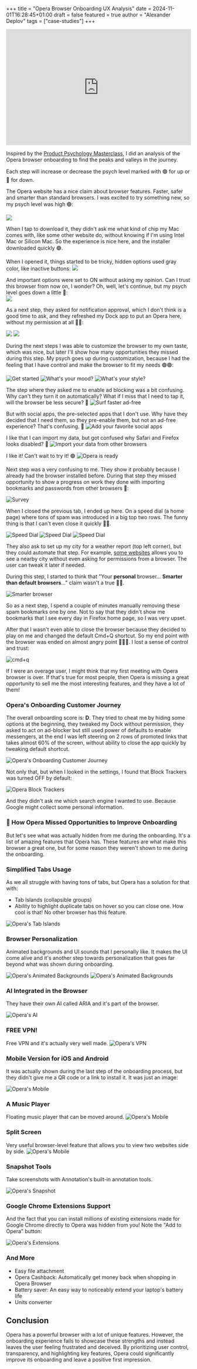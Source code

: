 +++
title = "Opera Browser Onboarding UX Analysis"
date = 2024-11-01T16:28:45+01:00
draft = false
featured = true
author = "Alexander Deplov"
tags = ["case-studies"]
+++

<iframe src="https://docs.google.com/presentation/d/e/2PACX-1vQlk_bUStpNmEc5hiQs7nGSU7qHR1J5z4bi4TDNpvF4pSI5bCRIlzCHPKMvLY21Cg/embed?start=false&loop=false&delayms=3000" frameborder="0" width="100%" allowfullscreen="true" mozallowfullscreen="true" webkitallowfullscreen="true" style="width: 100%; aspect-ratio: 16/10" autofocus></iframe>

Inspired by the [Product Psychology Masterclass](https://growth.design/course), I did an analysis of the Opera browser onboarding to find the peaks and valleys in the journey. 

Each step will increase or decrease the psych level marked with 🟢 for up or 🔻 for down.

The Opera website has a nice claim about browser features. Faster, safer and smarter than standard browsers. I was excited to try something new, so my psych level was high 🟢:

![](images/1.webp)

When I tap to download it, they didn't ask me what kind of chip my Mac comes with, like some other website do, without knowing if I'm using Intel Mac or Silicon Mac. So the experience is nice here, and the installer downloaded quickly 🟢.

When I opened it, things started to be tricky, hidden options used gray color, like inactive buttons:
![](images/2.webp)

And important options were set to ON without asking my opinion. Can I trust this browser from now on, I wonder? Oh, well, let's continue, but my psych level goes down a little 🔻:  
![](images/3.webp)

As a next step, they asked for notification approval, which I don't think is a good time to ask, and they refreshed my Dock app to put an Opera here, without my permission at all 🔻🔻:

![](images/4.webp)
![](images/5.webp)


During the next steps I was able to customize the browser to my own taste, which was nice, but later I'll show how many opportunities they missed during this step. My psych goes up during customization, because I had the feeling that I have control and make the browser to fit my needs 🟢🟢:

![Get started](images/6.webp)
![What's your mood?](images/7.webp)
![What's your style?](images/8.webp)

The step where they asked me to enable ad blocking was a bit confusing. Why can't they turn it on automatically? What if I miss that I need to tap it, will the browser be less secure? 🤨
![Surf faster ad-free](images/9.webp)

But with social apps, the pre-selected apps that I don't use. Why have they decided that I need them, so they pre-enable them, but not an ad-free experience? That's confusing. 🤨
![Add your favorite social apps](images/10.webp)

I like that I can import my data, but got confused why Safari and Firefox looks disabled? 🤨
![Import your data from other browsers](images/11.webp)

I like it! Can't wait to try it! 🟢
![Opera is ready](images/12.webp)

Next step was a very confusing to me. They show it probably because I already had the browser installed before. During that step they missed opportunity to show a progress on work they done with importing bookmarks and passwords from other browsers 🔻:

![Survey](images/13.webp)

When I closed the previous tab, I ended up here. On a speed dial (a home page) where tons of spam was introduced in a big top two rows. The funny thing is that I can't even close it quickly 🔻🔻.

![Speed Dial](images/14.webp)
![Speed Dial](images/15.webp)
![Speed Dial](images/16.webp)

They also ask to set up my city for a weather report (top left corner), but they could automate that step. For example, [some websites](https://mylocation.org) allows you to see a nearby city without even asking for permissions from a browser. The user can tweak it later if needed.

During this step, I started to think that "Your **personal** browser… **Smarter than default browsers**…" claim wasn't a true 🔻🔻. 

![Smarter browser](images/18.webp)

So as a next step, I spend a couple of minutes manually removing these spam bookmarks one by one. Not to say that they didn't show me bookmarks that I see every day in Firefox home page, so I was very upset. 

After that I wasn't even able to close the browser because they decided to play on me and changed the default Cmd+Q shortcut. So my end point with the browser was ended on almost angry point 🔻🔻🔻. I lost a sense of control and trust:

![cmd+q](images/17.webp)

If I were an overage user, I might think that my first meeting with Opera browser is over. If that's true for most people, then Opera is missing a great opportunity to sell me the most interesting features, and they have a lot of them!

### Opera's Onboarding Customer Journey

The overall onboarding score is: **D**. They tried to cheat me by hiding some options at the beginning, they tweaked my Dock without permission, they asked to act on ad-blocker but still used power of defaults to enable messengers, at the end I was left steering on 2 rows of promoted links that takes almost 60% of the screen, without ability to close the app quickly by tweaking default shortcut.

![Opera's Onboarding Customer Journey](images/19.webp)

Not only that, but when I looked in the settings, I found that Block Trackers was turned OFF by default:

![Opera Block Trackers](images/20.webp)

And they didn't ask me which search engine I wanted to use. Because Google might collect some personal information.

### 👋 How Opera Missed Opportunities to Improve Onboarding

But let's see what was actually hidden from me during the onboarding. It's a list of amazing features that Opera has. These features are what make this browser a great one, but for some reason they weren't shown to me during the onboarding.

### Simplified Tabs Usage
As we all struggle with having tons of tabs, but Opera has a solution for that with:
- Tab Islands (collapsible groups)
- Ability to highlight duplicate tabs on hover so you can close one. How cool is that! No other browser has this feature.

![Opera's Tab Islands](images/21.webp)

### Browser Personalization
Animated backgrounds and UI sounds that I personally like. It makes the UI come alive and it's another step towards personalization that goes far beyond what was shown during onboarding.

![Opera's Animated Backgrounds](images/22.webp)
![Opera's Animated Backgrounds](images/23.webp)

### AI Integrated in the Browser
They have their own AI called ARIA and it's part of the browser.

![Opera's AI](images/24.webp)

### FREE VPN!
Free VPN and it's actually very well made. 
![Opera's VPN](images/25.webp)

### Mobile Version for iOS and Android
It was actually shown during the last step of the onboarding process, but they didn't give me a QR code or a link to install it. It was just an image:

![Opera's Mobile](images/12.webp)

### A Music Player
Floating music player that can be moved around. 
![Opera's Mobile](images/26.webp)

### Split Screen
Very useful browser-level feature that allows you to view two websites side by side. 
![Opera's Mobile](images/27.webp)

### Snapshot Tools
Take screenshots with Annotation's built-in annotation tools. 

![Opera's Snapshot](images/28.webp)

### Google Chrome Extensions Support
And the fact that you can install millions of existing extensions made for Google Chrome directly to Opera was hidden from you! Note the "Add to Opera" button:

![Opera's Extensions](images/29.webp)

### And More
- Easy file attachment
- Opera Cashback: Automatically get money back when shopping in Opera Browser
- Battery saver: An easy way to noticeably extend your laptop's battery life
- Units converter

## Conclusion
Opera has a powerful browser with a lot of unique features. However, the onboarding experience fails to showcase these strengths and instead leaves the user feeling frustrated and deceived. By prioritizing user control, transparency, and highlighting key features, Opera could significantly improve its onboarding and leave a positive first impression.




